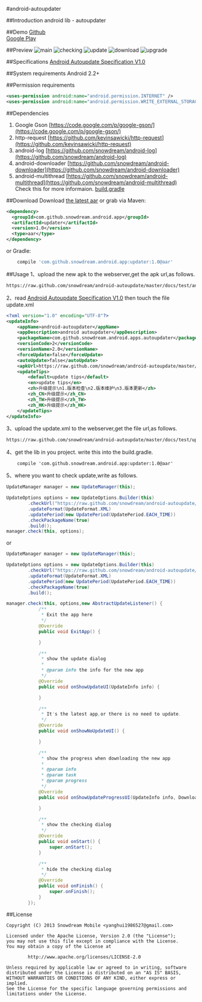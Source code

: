 #android-autoupdater

##Introduction
android lib - autoupdater

##Demo
[Github][0]  
[Google Play][1]

##Preview
![main](docs/preview/main.png "main")
![checking](docs/preview/checking.png "checking")
![update](docs/preview/update.png "update")
![download](docs/preview/download.png "download")
![upgrade](docs/preview/upgrade.png "upgrade")

##Specifications
[Android Autoupdate Specification V1.0](docs/specifications/spec1.0.md)

##System requirements
Android 2.2+

##Permission requirements
```xml
<uses-permission android:name="android.permission.INTERNET" />
<uses-permission android:name="android.permission.WRITE_EXTERNAL_STORAGE" />
```

##Dependencies
1. Google Gson [https://code.google.com/p/google-gson/](https://code.google.com/p/google-gson/)
2. http-request [https://github.com/kevinsawicki/http-request](https://github.com/kevinsawicki/http-request)
3. android-log [https://github.com/snowdream/android-log](https://github.com/snowdream/android-log)
4. android-downloader [https://github.com/snowdream/android-downloader](https://github.com/snowdream/android-downloader)
5. android-multithread [https://github.com/snowdream/android-multithread](https://github.com/snowdream/android-multithread)  
Check this for more informaion. [build.gradle](https://github.com/snowdream/android-autoupdater/blob/master/client/build.gradle)

##Download
Download [the latest aar][2] or grab via Maven:

```xml
<dependency>
  <groupId>com.github.snowdream.android.app</groupId>
  <artifactId>updater</artifactId>
  <version>1.0</version>
  <type>aar</type>
</dependency>
```

or Gradle:
```groovy
    compile 'com.github.snowdream.android.app:updater:1.0@aar'
```

##Usage
1、upload the new apk to the webserver,get the apk url,as follows.  
```html
https://raw.github.com/snowdream/android-autoupdate/master/docs/test/android-autoupdater-v2.0-release.apk
```

2、read [Android Autoupdate Specification V1.0](docs/specifications/spec1.0.md)
 then touch the file update.xml
```xml
<?xml version="1.0" encoding="UTF-8"?>
<updateInfo>
    <appName>android-autoupdater</appName>
    <appDescription>android autoupdater</appDescription>
    <packageName>com.github.snowdream.android.apps.autoupdater</packageName>
    <versionCode>2</versionCode>
    <versionName>2.0</versionName>
    <forceUpdate>false</forceUpdate>
    <autoUpdate>false</autoUpdate>
    <apkUrl>https://raw.github.com/snowdream/android-autoupdate/master/docs/test/android-autoupdater-v2.0-release.apk</apkUrl>
    <updateTips>
        <default>update tips</default>
        <en>update tips</en>
        <zh>升级提示\n1.版本检查\n2.版本维护\n3.版本更新</zh>
        <zh_CN>升级提示</zh_CN>
        <zh_TW>升级提示</zh_TW>
        <zh_HK>升级提示</zh_HK>
    </updateTips>
</updateInfo>
```

3、upload the update.xml to the webserver,get the file url,as follows.  
```html
https://raw.github.com/snowdream/android-autoupdate/master/docs/test/updateinfo.xml
```

4、get the lib in you project. write this into the build.gradle.
```
    compile 'com.github.snowdream.android.app:updater:1.0@aar'
```

5、where you want to check update,write as follows.
```java
UpdateManager manager = new UpdateManager(this);

UpdateOptions options = new UpdateOptions.Builder(this)
        .checkUrl("https://raw.github.com/snowdream/android-autoupdate/master/docs/test/updateinfo.xml")
        .updateFormat(UpdateFormat.XML)
        .updatePeriod(new UpdatePeriod(UpdatePeriod.EACH_TIME))
        .checkPackageName(true)
        .build();
manager.check(this, options);
```

or
```java
UpdateManager manager = new UpdateManager(this);

UpdateOptions options = new UpdateOptions.Builder(this)
        .checkUrl("https://raw.github.com/snowdream/android-autoupdate/master/docs/test/updateinfo.xml")
        .updateFormat(UpdateFormat.XML)
        .updatePeriod(new UpdatePeriod(UpdatePeriod.EACH_TIME))
        .checkPackageName(true)
        .build();

manager.check(this, options,new AbstractUpdateListener() {
            /**
             * Exit the app here
             */
            @Override
            public void ExitApp() {

            }

            /**
             * show the update dialog
             *
             * @param info the info for the new app
             */
            @Override
            public void onShowUpdateUI(UpdateInfo info) {

            }

            /**
             * It's the latest app,or there is no need to update.
             */
            @Override
            public void onShowNoUpdateUI() {

            }

            /**
             * show the progress when downloading the new app
             *
             * @param info
             * @param task
             * @param progress
             */
            @Override
            public void onShowUpdateProgressUI(UpdateInfo info, DownloadTask task, int progress) {

            }

            /**
             * show the checking dialog
             */
            @Override
            public void onStart() {
                super.onStart();
            }

            /**
             * hide the checking dialog
             */
            @Override
            public void onFinish() {
                super.onFinish();
            }
        });
```

##License
```
Copyright (C) 2013 Snowdream Mobile <yanghui1986527@gmail.com>

Licensed under the Apache License, Version 2.0 (the "License");
you may not use this file except in compliance with the License.
You may obtain a copy of the License at

        http://www.apache.org/licenses/LICENSE-2.0

Unless required by applicable law or agreed to in writing, software
distributed under the License is distributed on an "AS IS" BASIS,
WITHOUT WARRANTIES OR CONDITIONS OF ANY KIND, either express or implied.
See the License for the specific language governing permissions and
limitations under the License.
```

[0]:https://raw.github.com/snowdream/android-autoupdater/master/docs/test/android-autoupdater-v1.0-release.apk
[1]:https://play.google.com/store/apps/details?id=com.github.snowdream.android.apps.autoupdater
[2]:https://oss.sonatype.org/content/groups/public/com/github/snowdream/android/app/updater/1.0/updater-1.0.aar
